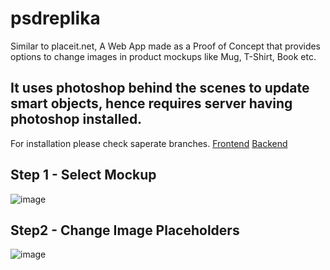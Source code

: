 # psdreplika
Similar to placeit.net, A Web App made as a Proof of Concept that provides options to change images in product mockups like Mug, T-Shirt, Book etc.

## It uses photoshop behind the scenes to update smart objects, hence requires server having photoshop installed.
For installation please check saperate branches. 
[Frontend](https://github.com/shubham-web/psdreplika/tree/frontend)
[Backend](https://github.com/shubham-web/psdreplika/tree/backend)

## Step 1 - Select Mockup
![image](https://user-images.githubusercontent.com/52674815/169365532-cdf051c6-8edf-466a-ab2c-c3110430044a.png)

## Step2 - Change Image Placeholders
![image](https://user-images.githubusercontent.com/52674815/169365637-21fe169e-97b9-4584-bed0-36d66a4bee0b.png)
